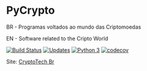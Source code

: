 # PyCrypto

BR - Programas voltados ao mundo das Criptomoedas

EN - Software related to the Cripto World

[![Build Status](https://travis-ci.com/sambiase/pycrypto.svg?branch=main)](https://travis-ci.com/sambiase/pycrypto)
[![Updates](https://pyup.io/repos/github/sambiase/pycrypto/shield.svg)](https://pyup.io/repos/github/sambiase/pycrypto/)
[![Python 3](https://pyup.io/repos/github/sambiase/pycrypto/python-3-shield.svg)](https://pyup.io/repos/github/sambiase/pycrypto/)
[![codecov](https://codecov.io/gh/sambiase/pycrypto/branch/main/graph/badge.svg?token=3IJ8JTHAF2)](https://codecov.io/gh/sambiase/pycrypto)

Site: [CryptoTech Br](https://www.cryptotechbr.com.br) 